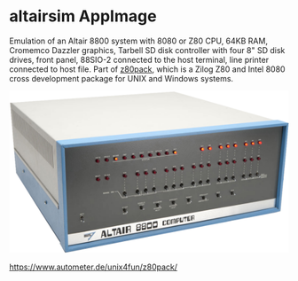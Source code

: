 # altairsim AppImage

Emulation of an Altair 8800 system with 8080 or Z80 CPU, 64KB RAM, Cromemco Dazzler graphics, Tarbell SD disk controller with four 8" SD disk drives, front panel, 88SIO-2 connected to the host terminal, line printer connected to host file. Part of [z80pack](https://www.autometer.de/unix4fun/z80pack/), which is a Zilog Z80 and Intel 8080 cross development package for UNIX and Windows systems.
 
![](349-3492692_mic-torino-altair8800-8-bit-mikrocomputer-bausatz-mits.png)

https://www.autometer.de/unix4fun/z80pack/
